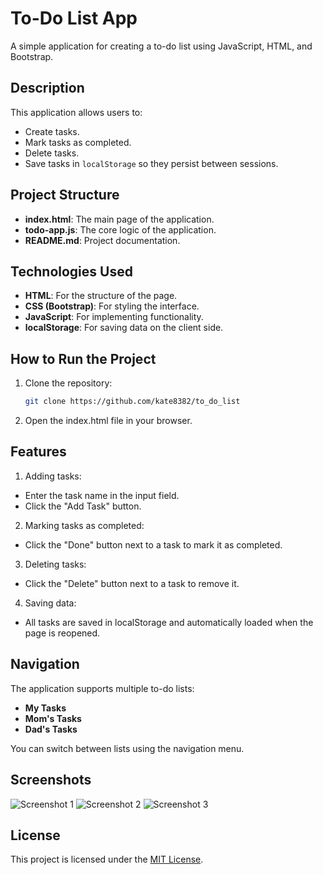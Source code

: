 # To-Do List App

A simple application for creating a to-do list using JavaScript, HTML, and Bootstrap.

## Description

This application allows users to:
- Create tasks.
- Mark tasks as completed.
- Delete tasks.
- Save tasks in `localStorage` so they persist between sessions.

## Project Structure

- **index.html**: The main page of the application.
- **todo-app.js**: The core logic of the application.
- **README.md**: Project documentation.

## Technologies Used

- **HTML**: For the structure of the page.
- **CSS (Bootstrap)**: For styling the interface.
- **JavaScript**: For implementing functionality.
- **localStorage**: For saving data on the client side.

## How to Run the Project

1. Clone the repository:
   ```bash
   git clone https://github.com/kate8382/to_do_list

2. Open the index.html file in your browser.

## Features

1. Adding tasks:

- Enter the task name in the input field.
- Click the "Add Task" button.

2. Marking tasks as completed:

- Click the "Done" button next to a task to mark it as completed.

3. Deleting tasks:

- Click the "Delete" button next to a task to remove it.

4. Saving data:

- All tasks are saved in localStorage and automatically loaded when the page is reopened.

## Navigation

The application supports multiple to-do lists:

* **My Tasks**
* **Mom's Tasks**
* **Dad's Tasks**

You can switch between lists using the navigation menu.

## Screenshots

![Screenshot 1](screenshots/image1.png)
![Screenshot 2](screenshots/image2.png)
![Screenshot 3](screenshots/image3.png)

## License

This project is licensed under the [MIT License](LICENSE).

